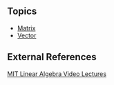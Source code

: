 ## Topics

-   [Matrix](/frb/docs/index.php?title=Matrix.md "Matrix")
-   [Vector](/documentation/tutorials/math/vector/.md "Vector")

## External References

[MIT Linear Algebra Video Lectures](http://ocw.mit.edu/OcwWeb/Mathematics/18-06Spring-2005/VideoLectures/index.htm)
